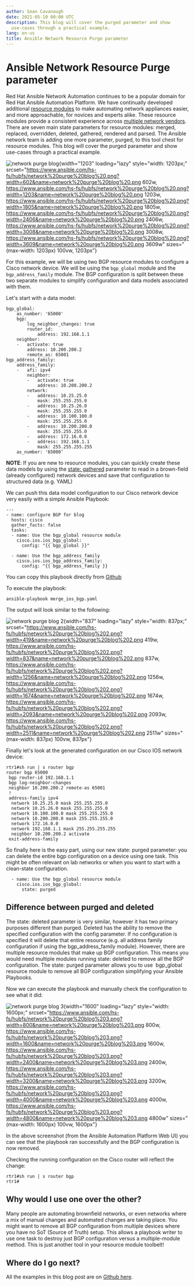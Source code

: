 ```yaml
---
author: Sean Cavanaugh
date: 2021-05-10 00:00 UTC
description: This blog will cover the purged parameter and show
  use-cases through a practical example.
lang: en-us
title: Ansible Network Resource Purge parameter
---
```


# Ansible Network Resource Purge parameter

Red Hat Ansible Network Automation continues to be a popular domain for
Red Hat Ansible Automation Platform. We have continually developed
additional [resource modules](https://docs.ansible.com/ansible/latest/network/user_guide/network_resource_modules.html)
to make automating network appliances easier, and more approachable, for
novices and experts alike. These resource modules provide a consistent
experience across [multiple network vendors](https://www.ansible.com/integrations/networks). There are seven
main state parameters for resource modules: merged, replaced,
overridden, deleted, gathered, rendered and parsed. The Ansible network
team is adding one more parameter, purged, to this tool chest for
resource modules. This blog will cover the purged parameter and show
use-cases through a practical example.

![network purge blog
](https://www.ansible.com/hs-fs/hubfs/network%20purge%20blog%20.png?width=1203&name=network%20purge%20blog%20.png){width="1203"
loading="lazy" style="width: 1203px;"
srcset="https://www.ansible.com/hs-fs/hubfs/network%20purge%20blog%20.png?width=602&name=network%20purge%20blog%20.png 602w, https://www.ansible.com/hs-fs/hubfs/network%20purge%20blog%20.png?width=1203&name=network%20purge%20blog%20.png 1203w, https://www.ansible.com/hs-fs/hubfs/network%20purge%20blog%20.png?width=1805&name=network%20purge%20blog%20.png 1805w, https://www.ansible.com/hs-fs/hubfs/network%20purge%20blog%20.png?width=2406&name=network%20purge%20blog%20.png 2406w, https://www.ansible.com/hs-fs/hubfs/network%20purge%20blog%20.png?width=3008&name=network%20purge%20blog%20.png 3008w, https://www.ansible.com/hs-fs/hubfs/network%20purge%20blog%20.png?width=3609&name=network%20purge%20blog%20.png 3609w"
sizes="(max-width: 1203px) 100vw, 1203px"}

For this example, we will be using two BGP resource modules to configure
a Cisco network device. We will be using the `bgp_global` module
and the `bgp_address_family` module. The BGP configuration is split
between these two separate modules to simplify configuration and data
models associated with them.

Let's start with a data model:

```
bgp_global:
    as_number: '65000'
    bgp:
        log_neighbor_changes: true
        router_id:
            address: 192.168.1.1
    neighbor:
    -   activate: true
        address: 10.200.200.2
        remote_as: 65001
bgp_address_family:
    address_family:
    -   afi: ipv4
        neighbor:
        -   activate: true
            address: 10.200.200.2
        network:
        -   address: 10.25.25.0
            mask: 255.255.255.0
        -   address: 10.25.26.0
            mask: 255.255.255.0
        -   address: 10.100.100.0
            mask: 255.255.255.0
        -   address: 10.200.200.0
            mask: 255.255.255.0
        -   address: 172.16.0.0
        -   address: 192.168.1.1
            mask: 255.255.255.255
    as_number: '65000’
```

**NOTE**: If you are new to resource modules, you can quickly create
these data models by using the [state: gathered](https://github.com/network-automation/purge_blog_post/blob/main/playbooks/gather_ios_bgp.yaml)
parameter to read in a brown-field (already configured) network devices
and save that configuration to structured data (e.g. YAML) 

We can push this data model configuration to our Cisco network device
very easily with a simple Ansible Playbook:

```
---
- name: configure BGP for blog
  hosts: cisco
  gather_facts: false
  tasks:
  - name: Use the bgp_global resource module
    cisco.ios.ios_bgp_global:
      config: "{{ bgp_global }}"

  - name: Use the bgp_address_family
    cisco.ios.ios_bgp_address_family:
      config: "{{ bgp_address_family }}
```

You can copy this playbook directly from
[Github](https://github.com/network-automation/purge_blog_post/blob/main/playbooks/merge_ios_bgp.yaml) 

To execute the playbook:

```
ansible-playbook merge_ios_bgp.yaml
```

The output will look similar to the following:

![network purge blog
2](https://www.ansible.com/hs-fs/hubfs/network%20purge%20blog%202.png?width=837&name=network%20purge%20blog%202.png){width="837"
loading="lazy" style="width: 837px;"
srcset="https://www.ansible.com/hs-fs/hubfs/network%20purge%20blog%202.png?width=419&name=network%20purge%20blog%202.png 419w, https://www.ansible.com/hs-fs/hubfs/network%20purge%20blog%202.png?width=837&name=network%20purge%20blog%202.png 837w, https://www.ansible.com/hs-fs/hubfs/network%20purge%20blog%202.png?width=1256&name=network%20purge%20blog%202.png 1256w, https://www.ansible.com/hs-fs/hubfs/network%20purge%20blog%202.png?width=1674&name=network%20purge%20blog%202.png 1674w, https://www.ansible.com/hs-fs/hubfs/network%20purge%20blog%202.png?width=2093&name=network%20purge%20blog%202.png 2093w, https://www.ansible.com/hs-fs/hubfs/network%20purge%20blog%202.png?width=2511&name=network%20purge%20blog%202.png 2511w"
sizes="(max-width: 837px) 100vw, 837px"}

Finally let's look at the generated configuration on our Cisco IOS
network device:

```
rtr1#sh run | s router bgp
router bgp 65000
 bgp router-id 192.168.1.1
 bgp log-neighbor-changes
 neighbor 10.200.200.2 remote-as 65001
 !
 address-family ipv4
  network 10.25.25.0 mask 255.255.255.0
  network 10.25.26.0 mask 255.255.255.0
  network 10.100.100.0 mask 255.255.255.0
  network 10.200.200.0 mask 255.255.255.0
  network 172.16.0.0
  network 192.168.1.1 mask 255.255.255.255
  neighbor 10.200.200.2 activate
 exit-address-family
```

So finally here is the easy part, using our new state: purged parameter:
you can delete the entire bgp configuration on a device using one task.
This might be often relevant on lab networks or when you want to start
with a clean-state configuration.

```
  - name: Use the bgp_global resource module
    cisco.ios.ios_bgp_global:
      state: purged
```

## Difference between purged and deleted

The state: deleted parameter is very similar, however it has two primary
purposes different than purged. Deleted has the ability to remove the
specified configuration with the config parameter. If no configuration
is specified it will delete that entire resource (e.g. all address
family configuration if using the bgp_address_family module). However,
there are multiple resource modules that make up BGP configuration. This
means you would need multiple modules running state: deleted to remove
all the BGP configuration. The state: purged parameter allows you to
use  bgp_global resource module to remove all BGP configuration
simplifying your Ansible Playbooks.

Now we can execute the playbook and manually check the configuration to
see what it did:

![network purge blog
3](https://www.ansible.com/hs-fs/hubfs/network%20purge%20blog%203.png?width=1600&name=network%20purge%20blog%203.png){width="1600"
loading="lazy" style="width: 1600px;"
srcset="https://www.ansible.com/hs-fs/hubfs/network%20purge%20blog%203.png?width=800&name=network%20purge%20blog%203.png 800w, https://www.ansible.com/hs-fs/hubfs/network%20purge%20blog%203.png?width=1600&name=network%20purge%20blog%203.png 1600w, https://www.ansible.com/hs-fs/hubfs/network%20purge%20blog%203.png?width=2400&name=network%20purge%20blog%203.png 2400w, https://www.ansible.com/hs-fs/hubfs/network%20purge%20blog%203.png?width=3200&name=network%20purge%20blog%203.png 3200w, https://www.ansible.com/hs-fs/hubfs/network%20purge%20blog%203.png?width=4000&name=network%20purge%20blog%203.png 4000w, https://www.ansible.com/hs-fs/hubfs/network%20purge%20blog%203.png?width=4800&name=network%20purge%20blog%203.png 4800w"
sizes="(max-width: 1600px) 100vw, 1600px"}

In the above screenshot (from the Ansible Automation Platform Web UI)
you can see that the playbook ran successfully and the BGP configuration
is now removed.

Checking the running configuration on the Cisco router will reflect the
change:

```
rtr1#sh run | s router bgp
rtr1#
```

## Why would I use one over the other?

Many people are automating brownfield networks, or even networks where a
mix of manual changes and automated changes are taking place. You might
want to remove all BGP configuration from multiple devices where you
have no SoT (Source of Truth) setup. This allows a playbook writer to
use one task to destroy just BGP configuration versus a multiple-module
method. This is just another tool in your resource module toolbelt!

## Where do I go next?

All the examples in this blog post are on 
[Github here](https://github.com/network-automation/purge_blog_post).
